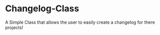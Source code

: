 # Changelog-Class
A Simple Class that allows the user to easily create a changelog for there projects!
